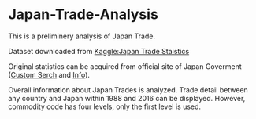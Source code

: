 # Japan-Trade-Analysis

This is a preliminery analysis of Japan Trade.

Dataset downloaded from [Kaggle:Japan Trade Staistics][1]

Original statistics can be acquired from official site of Japan Goverment ([Custom Serch][2] and [Info][3]).

Overall information about Japan Trades is analyzed. Trade detail between any country and Japan within 1988 and 2016 can be displayed. However, commodity code has four levels, only the first level is used.

[1]:https://www.kaggle.com/zanjibar/japan-trade-statistics
[2]:http://www.customs.go.jp/toukei/srch/indexe.htm
[3]:http://www.customs.go.jp/toukei/info/index_e.htm
